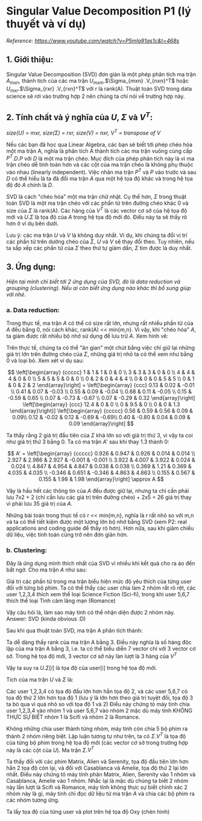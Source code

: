 <vue-mathjax></vue-mathjax>
# Singular Value Decomposition P1 <span class="tex2jax_ignore">(</span>lý thuyết và ví dụ<span class="tex2jax_ignore">)</span>

*Reference: https://www.youtube.com/watch?v=P5mlg91as1c&t=468s*

## 1. Giới thiệu:

Singular Value Decomposition <span class="tex2jax_ignore">(</span>SVD<span class="tex2jax_ignore">)</span> đơn giản là một phép phân tích ma trận $A_{mxn}$, thành tích của các ma trận $U_{mxm}$.$\Sigma_{mxn}
$.$V_{nxn}^T$ hoặc $U_{mxr}$.$\Sigma_{rxr}
$.$V_{rxn}^T$ với r là rank<span class="tex2jax_ignore">(</span>A<span class="tex2jax_ignore">)</span>. Thuật toán SVD trong data science sẽ rơi vào trường hợp 2 nên chúng ta chỉ nói về trường hợp này. 

## 2. Tính chất và ý nghĩa của $U$, $\Sigma$ và $V^T$:

*size<span class="tex2jax_ignore">(</span>U<span class="tex2jax_ignore">)</span> = mxr, size<span class="tex2jax_ignore">(</span>$\Sigma$<span class="tex2jax_ignore">)</span> = rxr, size<span class="tex2jax_ignore">(</span>V<span class="tex2jax_ignore">)</span> = nxr, $V^T$ = transpose of V*

Nếu các bạn đã học qua Linear Algebra, các bạn sẽ biết tới phép chéo hóa một ma trận A, nghĩa là phân tích A thành tích các ma trận vuông cùng cấp $P^T$.$D$.$P$ với $D$ là một ma trận chéo. Mục đích của phép phân tích này là vì ma trận chéo dễ tính toán hơn và các cột của ma trận chéo là không phụ thuộc vào nhau <span class="tex2jax_ignore">(</span>linearly independent<span class="tex2jax_ignore">)</span>. Việc nhân ma trận $P^T$ và $P$ vào trước và sau $D$ có thể hiểu là ta đã đổi ma trận $A$ qua một hệ tọa độ khác và trong hệ tọa độ đó $A$ chính là $D$.


SVD là cách "chéo hóa" một ma trận chữ nhật. Cụ thể hơn, $\Sigma$ trong thuật toán SVD là một ma trận chéo với các phần tử trên đường chéo khác 0 và size của $\Sigma$ là rank<span class="tex2jax_ignore">(</span>A<span class="tex2jax_ignore">)</span>.  Các hàng của $V^T$ là các vector cơ sở của hệ tọa độ mới và $U$.$\Sigma$ là tọa độ của $A$ trong hệ tọa độ mới đó. Điểu này ta sẽ thấy rõ hơn ở ví dụ bên dưới.

Lưu ý: các ma trận $U$ và $V$ là không duy nhất. Ví dụ, khi chúng ta đổi vị trí các phần tử trên dường chéo của $\Sigma$, $U$ và $V$ sẽ thay đổi theo. Tuy nhiên, nếu ta sắp xếp các phần tử của $\Sigma$ theo thứ tự giảm dần, $\Sigma$ tìm được là duy nhất.

## 3. Ứng dụng: 

*Hiện tại mình chỉ biết tới 2 ứng dụng của SVD, đó là data reduction và grouping <span class="tex2jax_ignore">(</span>clustering<span class="tex2jax_ignore">)</span>. Nếu ai còn biết ứng dụng nào khác thì bổ sung giúp với nhé.*

### a. Data reduction:

Trong thực tế, ma trận $A$ có thể có size rất lớn, nhưng rất nhiều phần tử của $A$ đều bằng 0, nói cách khác, rank<span class="tex2jax_ignore">(</span>A<span class="tex2jax_ignore">)</span> << min{m,n}. Vì vậy, khi "chéo hóa" $A$, ta giảm được rất nhiều bộ nhớ sử dụng để lưu trữ $A$. Xem hình vẽ:

Trên thực tế, chúng ta có thể "ăn gian" một chút bằng việc chỉ giữ lại những giá trị lớn trên đường chéo của $\Sigma$, những giá trị nhỏ ta có thể xem như bằng 0 và loại bỏ. Xem xét ví dụ sau:

$$
\left[\begin{array}
{ccccc}  
1 & 1 & 1 & 0 & 0 \\
3 & 3 & 3 & 0 & 0 \\
4 & 4 & 4 & 0 & 0 \\
5 & 5 & 5 & 0 & 0 \\
0 & 2 & 0 & 4 & 4 \\
0 & 0 & 0 & 5 & 5 \\
0 & 1 & 0 & 2 & 2 
\end{array}\right] =
\left[\begin{array}
{ccc}  
0.13 & 0.02 & -0.01 \\
0.41 & 0.07 & -0.03 \\
0.55 & 0.09 & -0.04 \\
0.68 & 0.11 & -0.05 \\ 
0.15 & -0.59 & 0.65 \\
0.07 & -0.73 & -0.67 \\ 
0.07 & -0.29 & 0.32 
\end{array}\right] 
\left[\begin{array}
{ccc}  
12.4 & 0 & 0 \\
0 & 9.5 & 0 \\
0 & 0 & 1.3 
\end{array}\right)]
\left[\begin{array}
{ccccc}  
0.56 & 0.59 & 0.56 & 0.09 & 0.09\\
0.12 & -0.02 & 0.12 & -0.69 & -0.69\\
0.40 & -0.80 & 0.04 & 0.09 & 0.09
\end{array}\right]
$$ 

Ta thấy rằng 2 giá trị đầu tiên của $\Sigma$ khá lớn so với giá trị thứ 3, vì vậy ta coi như giá trị thứ 3 bằng 0. Ta có ma trận $A'$ sau khi thay 1.3 thành 0:

$$ A' = 
\left[\begin{array}
{ccccc}  
0.926 & 0.947 & 0.926 & 0.014 & 0.014 \\  
2.927 & 2.986 & 2.927 & -0.001 & -0.001 \\ 
3.922 & 4.007 & 3.922 & 0.024 & 0.024 \\ 
4.847 & 4.954 & 4.847 & 0.038 & 0.038 \\ 
0.369 & 1.21 & 0.369 & 4.035 & 4.035 \\ 
-0.346 & 0.651 & -0.346 & 4.863 & 4.863 \\ 
0.155 & 0.567 & 0.155 & 1.98 & 1.98 
\end{array}\right]
\approx A
$$

Vậy là hầu hết các thông tin của $A$ đều được giữ lại, nhưng ta chỉ cần phải lưu 7x2 + 2  <span class="tex2jax_ignore">(</span>chỉ cần lưu các giá trị trên đường chéo<span class="tex2jax_ignore">)</span> + 2x5 = 26 giá trị thay vì phải lưu 35 giá trị của $A$.

Những bài toán trong thực tế có r << min{m,n}, nghĩa là r rất nhỏ so với m,n và ta có thể tiết kiệm được một lượng lớn bộ nhớ bằng SVD  <span class="tex2jax_ignore">(</span>xem P2: real applications and coding guide để thấy rõ hơn<span class="tex2jax_ignore">)</span>. Hơn nữa, sau khi giảm chiều dữ liệu, việc tính toán cũng trở nên đơn giản hơn.

### b. Clustering:

Đây là ứng dụng mình thích nhất của SVD vì nhiều khi kết quả cho ra ảo đến bất ngờ. Cho ma trận $A$ như sau:

Giá trị các phần tử trong ma trận biểu hiện mức độ yêu thích của từng user đối với từng bộ phim. Ta có thể thấy các user chia làm 2 nhóm rất rõ rệt, các user 1,2,3,4 thích xem thể loại Science Fiction <span class="tex2jax_ignore">(</span>Sci-fi<span class="tex2jax_ignore">)</span>, trong khi user 5,6,7 thích thể loại Tình cảm lãng mạn <span class="tex2jax_ignore">(</span>Romance<span class="tex2jax_ignore">)</span>

Vậy câu hỏi là, làm sao máy tính có thể nhận diện được 2 nhóm này. Answer: SVD <span class="tex2jax_ignore">(</span>kinda obvious :D<span class="tex2jax_ignore">)</span>

Sau khi qua thuật toán SVD, ma trận A phân tích thành:

Ta dễ dàng thấy rank của ma trận A bằng 3. Điều này nghĩa là số hàng độc lập của ma trận A bằng 3, i.e. ta có thể biểu diễn 7 vector chỉ với 3 vector cơ sở. Trong hệ tọa độ mới, 3 vector cơ sở này làn lượt là 3 hàng của $V^T$

Vậy ta suy ra $U$.$\Sigma[i]$ là tọa độ của user[i] trong hệ tọa độ mới.

Tích của ma trận $U$ và $\Sigma$ là:

Các user 1,2,3,4 có tọa độ đầu lớn hơn hẳn tọa độ 2, và các user 5,6,7 có tọa độ thứ 2 lớn hơn tọa độ 1 <span class="tex2jax_ignore">(</span>lưu ý là lớn hơn theo giá trị tuyệt đối, tọa độ 3 ta bỏ qua vì quá nhỏ so với tọa độ 1 và 2<span class="tex2jax_ignore">)</span> Điều này chứng tỏ máy tính chia user 1,2,3,4 vào nhóm 1 và user 5,6,7 vào nhóm 2 mặc dù máy tính KHÔNG THỰC SỰ BIẾT nhóm 1 là Scifi và nhóm 2 là Romance.

Không những chia user thành từng nhóm, máy tính còn chia 5 bộ phim ra thành 2 nhóm riêng biệt. Lập luận tương tự như trên, ta có $\Sigma$.$V^T$ là tọa độ của từng bộ phim trong hệ tọa độ mới <span class="tex2jax_ignore">(</span>các vector cơ sở trong trường hợp này là các cột của $U$<span class="tex2jax_ignore">)</span>. Ma trận  $\Sigma$.$V^T$ 

Ta thấy đối với các phim Matrix, Alien và Serenity, tọa độ đầu tiên lớn hơn hẳn 2 tọa độ còn lại, và đối với Casablanca và Amelie, tọa độ thứ 2 lại lớn nhất. Điều này chứng tỏ máy tính phân Matrix, Alien, Serenity vào 1 nhóm và Casablanca, Amelie vào 1 nhóm. Nhắc lại là mặc dù chúng ta biết 2 nhóm này lần lượt là Scifi và Romance, máy tính không thực sự biết chính xác 2 nhóm này là gì, máy tính chỉ đọc dữ liệu từ ma trận $A$ và chia các bộ phim ra các nhóm tương ứng.

Ta lấy tọa độ của từng user và plot trên hệ tọa độ Oxy
(chèn hình)


<br/>
<br/>
